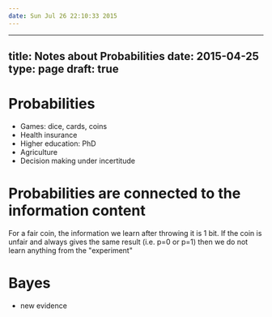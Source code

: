 ```yaml
---
date: Sun Jul 26 22:10:33 2015
---
```


---
title: Notes about Probabilities
date: 2015-04-25
type: page
draft: true
---

# Probabilities
+ Games: dice, cards, coins
+ Health insurance
+ Higher education: PhD
+ Agriculture
+ Decision making under incertitude

# Probabilities are connected to the information content
For a fair coin, the information we learn after throwing it is 1 bit. If the coin is unfair and always gives the same result (i.e. p=0 or p=1) then we do not learn anything from the "experiment"

# Bayes
+ new evidence
